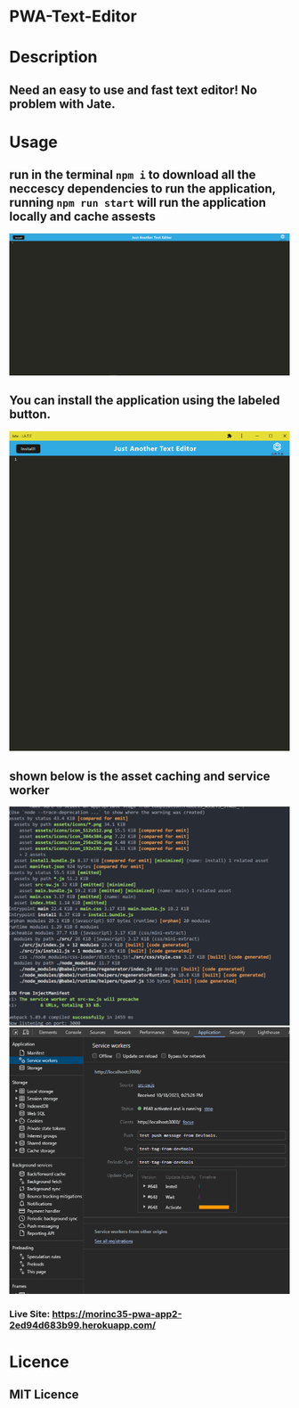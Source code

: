 # PWA-Text-Editor
# Description
## Need an easy to use and fast text editor! No problem with Jate.

# Usage
## run in the terminal `npm i` to download all the neccescy dependencies to run the application, running `npm run start` will run the application locally and cache assests 

![PWATextEditor](client\assets\PWA-Browser.PNG)
## You can install the application using the labeled button.
![TEXTAPP](client\assets\TEXTAPP.PNG)

## shown below is the asset caching and service worker
![ASSETCACHE](client\assets\ASSETCACHE.PNG)
![serviceworker](client\assets\serviceworker.PNG)

### Live Site: https://morinc35-pwa-app2-2ed94d683b99.herokuapp.com/

# Licence
## MIT Licence
